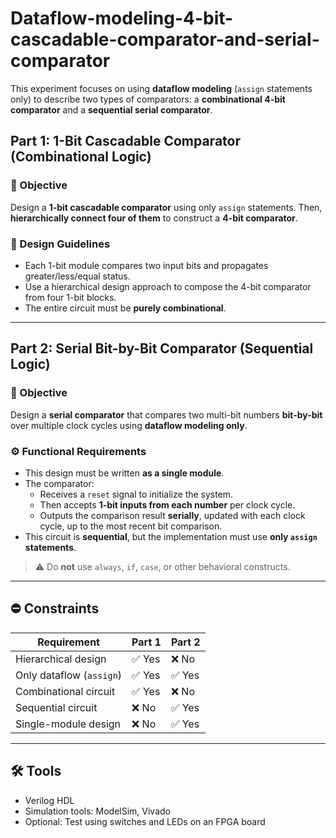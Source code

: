 # Dataflow-modeling-4-bit-cascadable-comparator-and-serial-comparator

This experiment focuses on using **dataflow modeling** (`assign` statements only) to describe two types of comparators: a **combinational 4-bit comparator** and a **sequential serial comparator**.

## Part 1: 1-Bit Cascadable Comparator (Combinational Logic)

### 🎯 Objective

Design a **1-bit cascadable comparator** using only `assign` statements. Then, **hierarchically connect four of them** to construct a **4-bit comparator**.

### 📐 Design Guidelines

- Each 1-bit module compares two input bits and propagates greater/less/equal status.
- Use a hierarchical design approach to compose the 4-bit comparator from four 1-bit blocks.
- The entire circuit must be **purely combinational**.

---

## Part 2: Serial Bit-by-Bit Comparator (Sequential Logic)

### 🎯 Objective

Design a **serial comparator** that compares two multi-bit numbers **bit-by-bit** over multiple clock cycles using **dataflow modeling only**.

### ⚙️ Functional Requirements

- This design must be written **as a single module**.
- The comparator:
  - Receives a `reset` signal to initialize the system.
  - Then accepts **1-bit inputs from each number** per clock cycle.
  - Outputs the comparison result **serially**, updated with each clock cycle, up to the most recent bit comparison.
- This circuit is **sequential**, but the implementation must use **only `assign` statements**.

> ⚠️ Do **not** use `always`, `if`, `case`, or other behavioral constructs.

---

## ⛔ Constraints

| Requirement                  | Part 1 | Part 2 |
|-----------------------------|--------|--------|
| Hierarchical design         | ✅ Yes | ❌ No  |
| Only dataflow (`assign`)    | ✅ Yes | ✅ Yes |
| Combinational circuit       | ✅ Yes | ❌ No  |
| Sequential circuit          | ❌ No  | ✅ Yes |
| Single-module design        | ❌ No  | ✅ Yes |

---

## 🛠 Tools

- Verilog HDL
- Simulation tools: ModelSim, Vivado
- Optional: Test using switches and LEDs on an FPGA board
